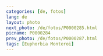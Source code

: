 ```yaml
---
categories: [de, fotos]
lang: de
layout: photo
next_photo: /de/fotos/P0000285.html
picname: P0000284
prev_photo: /de/fotos/P0000287.html
tags: [Euphorbia Monteroi]
---
```

